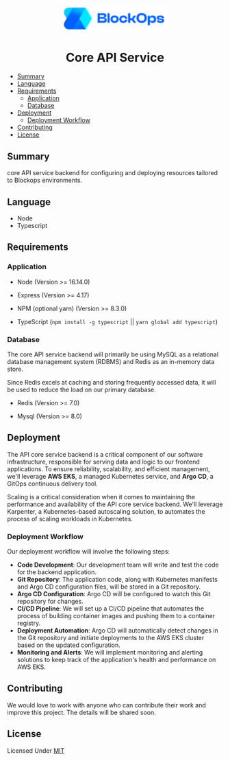 <p align="center">
  <a href="https://app.blockops.network" title="Blockops Network">
    <img src="./assets/img/blockops-logo.png" alt="Blockops-Network-logo" width="244" />
  </a>
</p>

<h1 align="center">Core API Service</h1>

- [Summary](#summary)
- [Language](#language)
- [Requirements](#requirements)
   - [Application](#application)
   - [Database](#database)
- [Deployment](#deployment)
   - [Deployment Workflow](#deployment-workflow)
- [Contributing](#contributing)
- [License](#license)


## Summary

 core API service backend for configuring and deploying resources tailored to Blockops environments.

## Language
- Node
- Typescript

## Requirements

### Application

-   Node (Version >= 16.14.0)

- Express (Version >= 4.17)

-   NPM (optional yarn) (Version >= 8.3.0)

-   TypeScript (`npm install -g typescript` || `yarn global add typescript`)

### Database
The core API service backend will primarily be using MySQL as a relational database management system (RDBMS) and Redis as an in-memory data store.

Since Redis excels at caching and storing frequently accessed data, it will be used to reduce the load on our primary database.

-   Redis (Version >= 7.0)

-   Mysql (Version >= 8.0)


## Deployment

The API core service backend is a critical component of our software infrastructure, responsible for serving data and logic to our frontend applications. To ensure reliability, scalability, and efficient management, we'll leverage **AWS EKS**, a managed Kubernetes service, and **Argo CD**, a GitOps continuous delivery tool.

Scaling is a critical consideration when it comes to maintaining the performance and availability of the API core service backend. We'll leverage Karpenter, a Kubernetes-based autoscaling solution, to automates the process of scaling workloads in Kubernetes.

### Deployment Workflow
Our deployment workflow will involve the following steps:
- **Code Development**: Our development team will write and test the code for the backend application.
- **Git Repository**: The application code, along with Kubernetes manifests and Argo CD configuration files, will be stored in a Git repository.
- **Argo CD Configuration**: Argo CD will be configured to watch this Git repository for changes.
- **CI/CD Pipeline**: We will set up a CI/CD pipeline that automates the process of building container images and pushing them to a container registry.
- **Deployment Automation**: Argo CD will automatically detect changes in the Git repository and initiate deployments to the AWS EKS cluster based on the updated configuration.
- **Monitoring and Alerts**: We will implement monitoring and alerting solutions to keep track of the application's health and performance on AWS EKS.


## Contributing
We would love to work with anyone who can contribute their work and improve this project. The details will be shared soon.


## License

Licensed Under [MIT](./LICENSE)